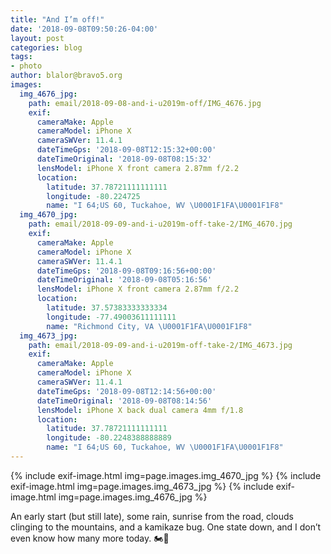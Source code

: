 ```yaml
---
title: "And I’m off!"
date: '2018-09-08T09:50:26-04:00'
layout: post
categories: blog
tags:
- photo
author: blalor@bravo5.org
images:
  img_4676_jpg:
    path: email/2018-09-08-and-i-u2019m-off/IMG_4676.jpg
    exif:
      cameraMake: Apple
      cameraModel: iPhone X
      cameraSWVer: 11.4.1
      dateTimeGps: '2018-09-08T12:15:32+00:00'
      dateTimeOriginal: '2018-09-08T08:15:32'
      lensModel: iPhone X front camera 2.87mm f/2.2
      location:
        latitude: 37.78721111111111
        longitude: -80.224725
        name: "I 64;US 60, Tuckahoe, WV \U0001F1FA\U0001F1F8"
  img_4670_jpg:
    path: email/2018-09-09-and-i-u2019m-off-take-2/IMG_4670.jpg
    exif:
      cameraMake: Apple
      cameraModel: iPhone X
      cameraSWVer: 11.4.1
      dateTimeGps: '2018-09-08T09:16:56+00:00'
      dateTimeOriginal: '2018-09-08T05:16:56'
      lensModel: iPhone X front camera 2.87mm f/2.2
      location:
        latitude: 37.57383333333334
        longitude: -77.49003611111111
        name: "Richmond City, VA \U0001F1FA\U0001F1F8"
  img_4673_jpg:
    path: email/2018-09-09-and-i-u2019m-off-take-2/IMG_4673.jpg
    exif:
      cameraMake: Apple
      cameraModel: iPhone X
      cameraSWVer: 11.4.1
      dateTimeGps: '2018-09-08T12:14:56+00:00'
      dateTimeOriginal: '2018-09-08T08:14:56'
      lensModel: iPhone X back dual camera 4mm f/1.8
      location:
        latitude: 37.78721111111111
        longitude: -80.2248388888889
        name: "I 64;US 60, Tuckahoe, WV \U0001F1FA\U0001F1F8"
---
```


{% include exif-image.html img=page.images.img_4670_jpg %}
{% include exif-image.html img=page.images.img_4673_jpg %}
{% include exif-image.html img=page.images.img_4676_jpg %}

An early start (but still late), some rain, sunrise from the road, clouds clinging to the mountains, and a kamikaze bug. One state down, and I don’t even know how many more today. 🏍💨









